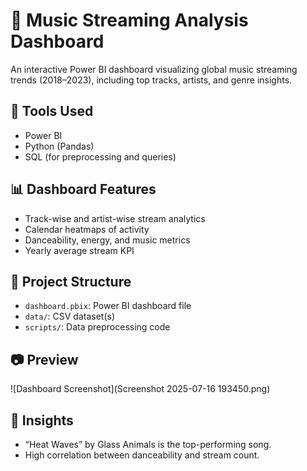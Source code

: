 # 🎵 Music Streaming Analysis Dashboard

An interactive Power BI dashboard visualizing global music streaming trends (2018–2023), including top tracks, artists, and genre insights.

## 🔧 Tools Used
- Power BI
- Python (Pandas)
- SQL (for preprocessing and queries)

## 📊 Dashboard Features
- Track-wise and artist-wise stream analytics
- Calendar heatmaps of activity
- Danceability, energy, and music metrics
- Yearly average stream KPI

## 📁 Project Structure
- `dashboard.pbix`: Power BI dashboard file
- `data/`: CSV dataset(s)
- `scripts/`: Data preprocessing code

## 📷 Preview
![Dashboard Screenshot](Screenshot 2025-07-16 193450.png)

## 🧠 Insights
- “Heat Waves” by Glass Animals is the top-performing song.
- High correlation between danceability and stream count.
